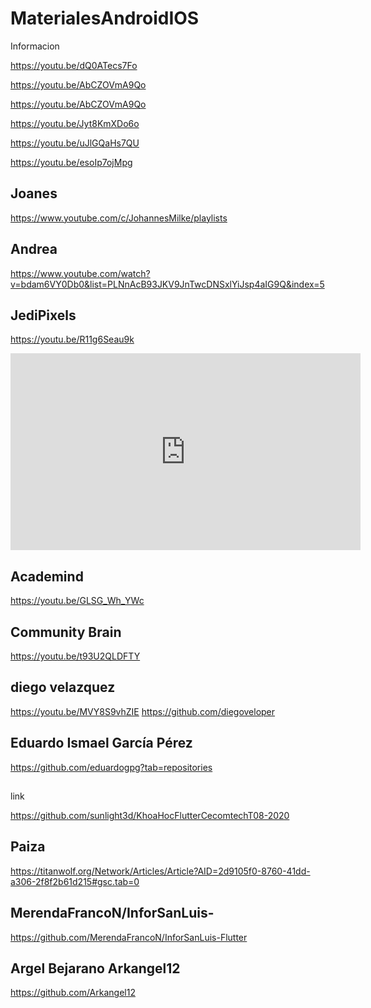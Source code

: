 # MaterialesAndroidIOS
Informacion

https://youtu.be/dQ0ATecs7Fo

https://youtu.be/AbCZOVmA9Qo

https://youtu.be/AbCZOVmA9Qo


https://youtu.be/Jyt8KmXDo6o

https://youtu.be/uJlGQaHs7QU


https://youtu.be/esoIp7ojMpg


## Joanes
https://www.youtube.com/c/JohannesMilke/playlists

## Andrea

https://www.youtube.com/watch?v=bdam6VY0Db0&list=PLNnAcB93JKV9JnTwcDNSxlYiJsp4aIG9Q&index=5

## JediPixels

https://youtu.be/R11g6Seau9k

<iframe width="560" height="315" src="https://www.youtube.com/embed/R11g6Seau9k" title="YouTube video player" frameborder="0" allow="accelerometer; autoplay; clipboard-write; encrypted-media; gyroscope; picture-in-picture" allowfullscreen></iframe>

## Academind

https://youtu.be/GLSG_Wh_YWc

## Community Brain
https://youtu.be/t93U2QLDFTY

## diego velazquez

https://youtu.be/MVY8S9vhZIE
https://github.com/diegoveloper

## Eduardo Ismael García Pérez

https://github.com/eduardogpg?tab=repositories
##
link

https://github.com/sunlight3d/KhoaHocFlutterCecomtechT08-2020

## Paiza

https://titanwolf.org/Network/Articles/Article?AID=2d9105f0-8760-41dd-a306-2f8f2b61d215#gsc.tab=0

## MerendaFrancoN/InforSanLuis-
https://github.com/MerendaFrancoN/InforSanLuis-Flutter

## Argel Bejarano  Arkangel12
https://github.com/Arkangel12


